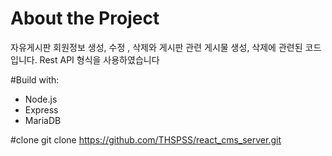 # About the Project 
 
 자유게시판 회원정보 생성, 수정 , 삭제와 게시판 관련 게시물 생성, 삭제에 관련된 코드입니다.
 Rest API 형식을 사용하였습니다
 
 #Build with:
   - Node.js
   - Express
   - MariaDB
 
 #clone
 git clone https://github.com/THSPSS/react_cms_server.git
 
